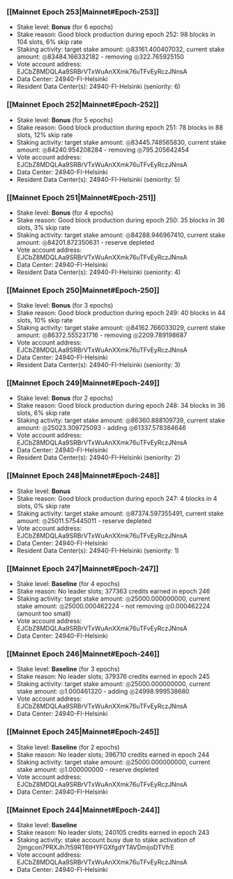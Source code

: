 ### [[Mainnet Epoch 253|Mainnet#Epoch-253]]
* Stake level: **Bonus** (for 6 epochs)
* Stake reason: Good block production during epoch 252: 98 blocks in 104 slots, 6% skip rate
* Staking activity: target stake amount: ◎83161.400407032, current stake amount: ◎83484.166332182 - removing ◎322.765925150
* Vote account address: EJCbZ8MDQLAa9SRBrVTxWuAnXXmk76uTFvEyRczJNnsA
* Data Center: 24940-FI-Helsinki
* Resident Data Center(s): 24940-FI-Helsinki (seniority: 6)
### [[Mainnet Epoch 252|Mainnet#Epoch-252]]
* Stake level: **Bonus** (for 5 epochs)
* Stake reason: Good block production during epoch 251: 78 blocks in 88 slots, 12% skip rate
* Staking activity: target stake amount: ◎83445.748565830, current stake amount: ◎84240.954208284 - removing ◎795.205642454
* Vote account address: EJCbZ8MDQLAa9SRBrVTxWuAnXXmk76uTFvEyRczJNnsA
* Data Center: 24940-FI-Helsinki
* Resident Data Center(s): 24940-FI-Helsinki (seniority: 5)
### [[Mainnet Epoch 251|Mainnet#Epoch-251]]
* Stake level: **Bonus** (for 4 epochs)
* Stake reason: Good block production during epoch 250: 35 blocks in 36 slots, 3% skip rate
* Staking activity: target stake amount: ◎84288.946967410, current stake amount: ◎84201.872350631 - reserve depleted
* Vote account address: EJCbZ8MDQLAa9SRBrVTxWuAnXXmk76uTFvEyRczJNnsA
* Data Center: 24940-FI-Helsinki
* Resident Data Center(s): 24940-FI-Helsinki (seniority: 4)
### [[Mainnet Epoch 250|Mainnet#Epoch-250]]
* Stake level: **Bonus** (for 3 epochs)
* Stake reason: Good block production during epoch 249: 40 blocks in 44 slots, 10% skip rate
* Staking activity: target stake amount: ◎84162.766033029, current stake amount: ◎86372.555231716 - removing ◎2209.789198687
* Vote account address: EJCbZ8MDQLAa9SRBrVTxWuAnXXmk76uTFvEyRczJNnsA
* Data Center: 24940-FI-Helsinki
* Resident Data Center(s): 24940-FI-Helsinki (seniority: 3)
### [[Mainnet Epoch 249|Mainnet#Epoch-249]]
* Stake level: **Bonus** (for 2 epochs)
* Stake reason: Good block production during epoch 248: 34 blocks in 36 slots, 6% skip rate
* Staking activity: target stake amount: ◎86360.888109739, current stake amount: ◎25023.309725093 - adding ◎61337.578384646
* Vote account address: EJCbZ8MDQLAa9SRBrVTxWuAnXXmk76uTFvEyRczJNnsA
* Data Center: 24940-FI-Helsinki
* Resident Data Center(s): 24940-FI-Helsinki (seniority: 2)
### [[Mainnet Epoch 248|Mainnet#Epoch-248]]
* Stake level: **Bonus**
* Stake reason: Good block production during epoch 247: 4 blocks in 4 slots, 0% skip rate
* Staking activity: target stake amount: ◎87374.597355491, current stake amount: ◎25011.575445011 - reserve depleted
* Vote account address: EJCbZ8MDQLAa9SRBrVTxWuAnXXmk76uTFvEyRczJNnsA
* Data Center: 24940-FI-Helsinki
* Resident Data Center(s): 24940-FI-Helsinki (seniority: 1)
### [[Mainnet Epoch 247|Mainnet#Epoch-247]]
* Stake level: **Baseline** (for 4 epochs)
* Stake reason: No leader slots; 377363 credits earned in epoch 246
* Staking activity: target stake amount: ◎25000.000000000, current stake amount: ◎25000.000462224 - not removing ◎0.000462224 (amount too small)
* Vote account address: EJCbZ8MDQLAa9SRBrVTxWuAnXXmk76uTFvEyRczJNnsA
* Data Center: 24940-FI-Helsinki
### [[Mainnet Epoch 246|Mainnet#Epoch-246]]
* Stake level: **Baseline** (for 3 epochs)
* Stake reason: No leader slots; 379376 credits earned in epoch 245
* Staking activity: target stake amount: ◎25000.000000000, current stake amount: ◎1.000461320 - adding ◎24998.999538680
* Vote account address: EJCbZ8MDQLAa9SRBrVTxWuAnXXmk76uTFvEyRczJNnsA
* Data Center: 24940-FI-Helsinki
### [[Mainnet Epoch 245|Mainnet#Epoch-245]]
* Stake level: **Baseline** (for 2 epochs)
* Stake reason: No leader slots; 396710 credits earned in epoch 244
* Staking activity: target stake amount: ◎25000.000000000, current stake amount: ◎1.000000000 - reserve depleted
* Vote account address: EJCbZ8MDQLAa9SRBrVTxWuAnXXmk76uTFvEyRczJNnsA
* Data Center: 24940-FI-Helsinki
### [[Mainnet Epoch 244|Mainnet#Epoch-244]]
* Stake level: **Baseline**
* Stake reason: No leader slots; 240105 credits earned in epoch 243
* Staking activity: stake account busy due to stake activation of 2jmgcon7PRXJh7t59RT6tHYFGXfgdYTAVDmijoDTVfrE
* Vote account address: EJCbZ8MDQLAa9SRBrVTxWuAnXXmk76uTFvEyRczJNnsA
* Data Center: 24940-FI-Helsinki